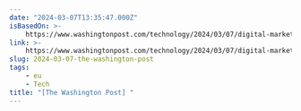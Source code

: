 ```yaml
---
date: "2024-03-07T13:35:47.000Z"
isBasedOn: >-
    https://www.washingtonpost.com/technology/2024/03/07/digital-markets-act-apple-google-tiktok-changes-dma
link: >-
    https://www.washingtonpost.com/technology/2024/03/07/digital-markets-act-apple-google-tiktok-changes-dma
slug: 2024-03-07-the-washington-post
tags:
    - eu
    - Tech
title: "[The Washington Post] "
---
```

